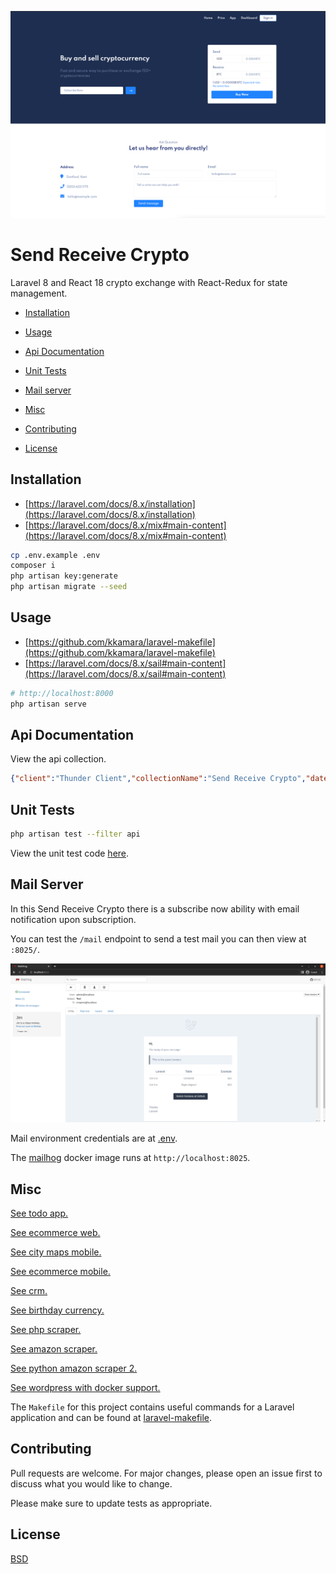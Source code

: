 ![send-receive-crypt.png](https://github.com/kkamara/useful/raw/main/send-receive-crypto.png)

# Send Receive Crypto

Laravel 8 and React 18 crypto exchange with React-Redux for state management.

* [Installation](#installation)

* [Usage](#usage)

* [Api Documentation](#api-documentation)

* [Unit Tests](#unit-tests)

* [Mail server](#mail-server)

* [Misc](#misc)

* [Contributing](#contributing)

* [License](#license)

## Installation
* [https://laravel.com/docs/8.x/installation](https://laravel.com/docs/8.x/installation)
* [https://laravel.com/docs/8.x/mix#main-content](https://laravel.com/docs/8.x/mix#main-content)

```bash
cp .env.example .env
composer i
php artisan key:generate
php artisan migrate --seed
```

## Usage

* [https://github.com/kkamara/laravel-makefile](https://github.com/kkamara/laravel-makefile)
* [https://laravel.com/docs/8.x/sail#main-content](https://laravel.com/docs/8.x/sail#main-content)

```bash
# http://localhost:8000
php artisan serve
```

## Api Documentation

View the api collection.

```json
{"client":"Thunder Client","collectionName":"Send Receive Crypto","dateExported":"2023-01-09T09:56:25.164Z","version":"1.1","folders":[],"requests":[{"_id":"f61f672e-3407-4196-9a34-c8bdc0f402f5","colId":"c0eef9f6-8e3a-4f07-a71b-7202525c3f90","containerId":"","name":"get exchange rate","url":"http://localhost:8000/api/exchange?base=GBP&symbols[]=USD&amount=5.66&symbols[]=EUR","method":"GET","sortNum":10000,"created":"2023-01-06T00:43:05.405Z","modified":"2023-01-06T00:43:05.405Z","headers":[],"params":[{"name":"base","value":"GBP","isPath":false},{"name":"symbols[]","value":"USD","isPath":false},{"name":"amount","value":"5.66","isPath":false},{"name":"symbols[]","value":"EUR","isPath":false}],"tests":[]},{"_id":"baf87cf6-38df-46e7-bdc7-4b4b202691cb","colId":"c0eef9f6-8e3a-4f07-a71b-7202525c3f90","containerId":"","name":"get base characters","url":"http://localhost:8000/api/exchange/basecharacters","method":"GET","sortNum":20000,"created":"2023-01-09T09:52:50.233Z","modified":"2023-01-09T09:54:12.048Z","headers":[],"params":[],"tests":[]},{"_id":"15c485e3-987c-4b6c-a318-e56487ea2cbd","colId":"c0eef9f6-8e3a-4f07-a71b-7202525c3f90","containerId":"","name":"get symbols","url":"http://localhost:8000/api/exchange/symbols","method":"GET","sortNum":30000,"created":"2023-01-09T09:53:00.953Z","modified":"2023-01-09T09:53:55.162Z","headers":[],"params":[],"tests":[]}]}
```

## Unit Tests

```bash
php artisan test --filter api
```

View the unit test code [here](https://raw.githubusercontent.com/kkamara/laravel-react-boilerplate/develop/tests/Unit/Api/UsersTest.php).

## Mail Server

In this Send Receive Crypto there is a subscribe now ability with email notification upon subscription.

You can test the `/mail` endpoint to send a test mail you can then view at `:8025/`.

![docker-mailhog3.png](https://raw.githubusercontent.com/kkamara/useful/main/docker-mailhog3.png)

Mail environment credentials are at [.env](https://raw.githubusercontent.com/kkamara/laravel-react-boilerplate/develop/.env.example).

The [mailhog](https://github.com/mailhog/MailHog) docker image runs at `http://localhost:8025`.

## Misc

[See todo app.](https://github.com/kkamara/todo-app)

[See ecommerce web.](https://github.com/kkamara/ecommerce-web)

[See city maps mobile.](https://github.com/kkamara/city-maps-mobile)

[See ecommerce mobile.](https://github.com/kkamara/ecommerce-mobile)

[See crm.](https://github.com/kkamara/crm)

[See birthday currency.](https://github.com/kkamara/birthday-currency)

[See php scraper.](https://github.com/kkamara/php-scraper)

[See amazon scraper.](https://github.com/kkamara/amazon-scraper)

[See python amazon scraper 2.](https://github.com/kkamara/selenium-py)

[See wordpress with docker support.](https://github.com/kkamara/wordpress)

The `Makefile` for this project contains useful commands for a Laravel application and can be found at [laravel-makefile](https://github.com/kkamara/laravel-makefile).

## Contributing
Pull requests are welcome. For major changes, please open an issue first to discuss what you would like to change.

Please make sure to update tests as appropriate.

## License
[BSD](https://opensource.org/licenses/BSD-3-Clause)
